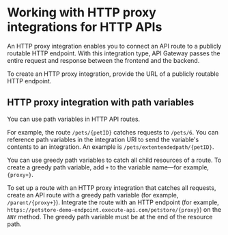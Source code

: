 # Working with HTTP proxy integrations for HTTP APIs<a name="http-api-develop-integrations-http"></a>

An HTTP proxy integration enables you to connect an API route to a publicly routable HTTP endpoint\. With this integration type, API Gateway passes the entire request and response between the frontend and the backend\. 

To create an HTTP proxy integration, provide the URL of a publicly routable HTTP endpoint\.

## HTTP proxy integration with path variables<a name="http-api-develop-integrations-http-proxy"></a>

You can use path variables in HTTP API routes\.

For example, the route `/pets/{petID}` catches requests to `/pets/6`\. You can reference path variables in the integration URI to send the variable's contents to an integration\. An example is `/pets/extentendedpath/{petID}`\.

You can use greedy path variables to catch all child resources of a route\. To create a greedy path variable, add `+` to the variable name—for example, `{proxy+}`\. 

To set up a route with an HTTP proxy integration that catches all requests, create an API route with a greedy path variable \(for example, `/parent/{proxy+}`\)\. Integrate the route with an HTTP endpoint \(for example, `https://petstore-demo-endpoint.execute-api.com/petstore/{proxy}`\) on the `ANY` method\. The greedy path variable must be at the end of the resource path\.